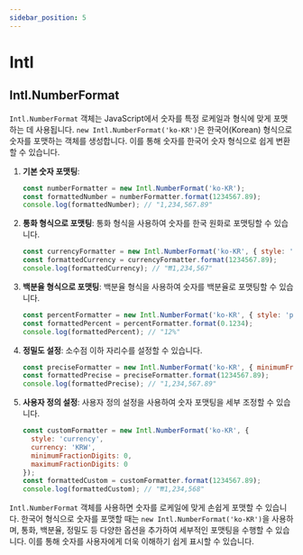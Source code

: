 ```yaml
---
sidebar_position: 5
---
```


# Intl

## Intl.NumberFormat   

`Intl.NumberFormat` 객체는 JavaScript에서 숫자를 특정 로케일과 형식에 맞게 포맷하는 데 사용됩니다. `new Intl.NumberFormat('ko-KR')`은 한국어(Korean) 형식으로 숫자를 포맷하는 객체를 생성합니다. 이를 통해 숫자를 한국어 숫자 형식으로 쉽게 변환할 수 있습니다.

1. **기본 숫자 포맷팅**:
   ```javascript
   const numberFormatter = new Intl.NumberFormat('ko-KR');
   const formattedNumber = numberFormatter.format(1234567.89);
   console.log(formattedNumber); // "1,234,567.89"
   ```

2. **통화 형식으로 포맷팅**:
   통화 형식을 사용하여 숫자를 한국 원화로 포맷팅할 수 있습니다.
   ```javascript
   const currencyFormatter = new Intl.NumberFormat('ko-KR', { style: 'currency', currency: 'KRW' });
   const formattedCurrency = currencyFormatter.format(1234567.89);
   console.log(formattedCurrency); // "₩1,234,567"
   ```

3. **백분율 형식으로 포맷팅**:
   백분율 형식을 사용하여 숫자를 백분율로 포맷팅할 수 있습니다.
   ```javascript
   const percentFormatter = new Intl.NumberFormat('ko-KR', { style: 'percent' });
   const formattedPercent = percentFormatter.format(0.1234);
   console.log(formattedPercent); // "12%"
   ```

4. **정밀도 설정**:
   소수점 이하 자리수를 설정할 수 있습니다.
   ```javascript
   const preciseFormatter = new Intl.NumberFormat('ko-KR', { minimumFractionDigits: 2, maximumFractionDigits: 2 });
   const formattedPrecise = preciseFormatter.format(1234567.89);
   console.log(formattedPrecise); // "1,234,567.89"
   ```

5. **사용자 정의 설정**:
   사용자 정의 설정을 사용하여 숫자 포맷팅을 세부 조정할 수 있습니다.
   ```javascript
   const customFormatter = new Intl.NumberFormat('ko-KR', {
     style: 'currency',
     currency: 'KRW',
     minimumFractionDigits: 0,
     maximumFractionDigits: 0
   });
   const formattedCustom = customFormatter.format(1234567.89);
   console.log(formattedCustom); // "₩1,234,568"
   ```


`Intl.NumberFormat` 객체를 사용하면 숫자를 로케일에 맞게 손쉽게 포맷할 수 있습니다. 한국어 형식으로 숫자를 포맷할 때는 `new Intl.NumberFormat('ko-KR')`을 사용하며, 통화, 백분율, 정밀도 등 다양한 옵션을 추가하여 세부적인 포맷팅을 수행할 수 있습니다. 이를 통해 숫자를 사용자에게 더욱 이해하기 쉽게 표시할 수 있습니다.